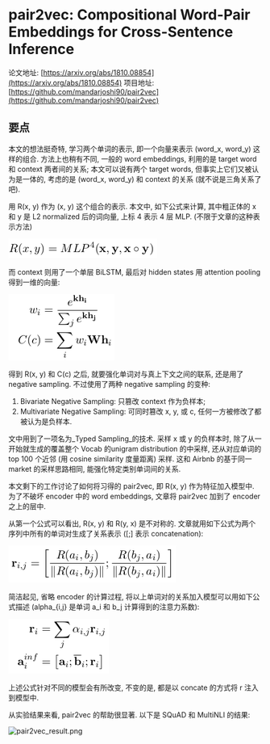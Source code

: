 # pair2vec: Compositional Word-Pair Embeddings for Cross-Sentence Inference

论文地址: [https://arxiv.org/abs/1810.08854](https://arxiv.org/abs/1810.08854) 项目地址: [https://github.com/mandarjoshi90/pair2vec](https://github.com/mandarjoshi90/pair2vec)

## 要点

本文的想法挺奇特, 学习两个单词的表示, 即一个向量来表示 \(word\_x, word\_y\) 这样的组合. 方法上也稍有不同, 一般的 word embeddings, 利用的是 target word 和 context 两者间的关系; 本文可以说有两个 target words, 但事实上它们又被认为是一体的, 考虑的是 \(word\_x, word\_y\) 和 context 的关系 \(就不说是三角关系了吧\).

用 R\(x, y\) 作为 \(x, y\) 这个组合的表示. 本文中, 如下公式来计算, 其中粗正体的 x 和 y 是 L2 normalized 后的词向量, 上标 4 表示 4 层 MLP. \(不限于文章的这种表示方法\)

![pair2vec\_Rxy.png](../../.gitbook/assets/pair2vec_rxy.png)

而 context 则用了一个单层 BiLSTM, 最后对 hidden states 用 attention pooling 得到一维的向量:

![pair2vec\_Cc.png](../../.gitbook/assets/pair2vec_cc.png)

得到 R\(x, y\) 和 C\(c\) 之后, 就要强化单词对与真上下文之间的联系, 还是用了 negative sampling. 不过使用了两种 negative sampling 的变种:

1. Bivariate Negative Sampling: 只篡改 context 作为负样本;
2. Multivariate Negative Sampling: 可同时篡改 x, y, 或 c, 任何一方被修改了都被认为是负样本.

文中用到了一项名为_Typed Sampling_的技术. 采样 x 或 y 的负样本时, 除了从一开始就生成的覆盖整个 Vocab 的unigram distribution 的中采样, 还从对应单词的 top 100 个近邻 \(用 cosine similarity 度量距离\) 采样. 这和 Airbnb 的基于同一 market 的采样思路相同, 能强化特定类别单词间的关系.

本文剩下的工作讨论了如何将习得的 pair2vec, 即 R\(x, y\) 作为特征加入模型中. 为了不破坏 encoder 中的 word embeddings, 文章将 pair2vec 加到了 encoder 之上的层中.

从第一个公式可以看出, R\(x, y\) 和 R\(y, x\) 是不对称的. 文章就用如下公式为两个序列中所有的单词对生成了关系表示 \(\[;\] 表示 concatenation\):

![pair2vec\_eq4.png](../../.gitbook/assets/pair2vec_eq4.png)

简洁起见, 省略 encoder 的计算过程, 将以上单词对的关系加入模型可以用如下公式描述 \(alpha\_{i,j} 是单词 a\_i 和 b\_j 计算得到的注意力系数\):

![pair2vec\_eq910.png](../../.gitbook/assets/pair2vec_eq910.png)

上述公式针对不同的模型会有所改变, 不变的是, 都是以 concate 的方式将 r 注入到模型中.

从实验结果来看, pair2vec 的帮助很显著. 以下是 SQuAD 和 MultiNLI 的结果:

![pair2vec\_result.png](https://github.com/iamkissg/PaperHighlights/tree/e748838bc232093f9685c22210ec5bff856cf116/img/201903/pair2vec_result.png)

